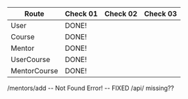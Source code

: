 <!-- API CHECK-->

| Route        | Check 01 | Check 02 | Check 03 |
| ------------ | -------- | -------- | -------- |
| User         | DONE!    |          |          |
| Course       | DONE!    |          |          |
| Mentor       | DONE!    |          |          |
| UserCourse   | DONE!    |          |          |
| MentorCourse | DONE!    |          |          |

<!-- Errors -->

/mentors/add -- Not Found Error! -- FIXED /api/ missing??
